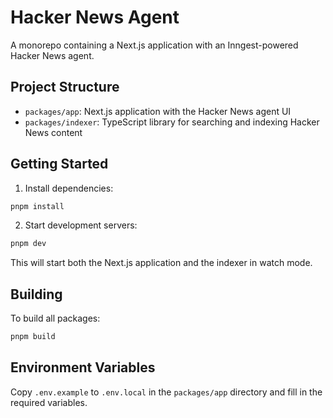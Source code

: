 # Hacker News Agent

A monorepo containing a Next.js application with an Inngest-powered Hacker News agent.

## Project Structure

- `packages/app`: Next.js application with the Hacker News agent UI
- `packages/indexer`: TypeScript library for searching and indexing Hacker News content

## Getting Started

1. Install dependencies:

```bash
pnpm install
```

2. Start development servers:

```bash
pnpm dev
```

This will start both the Next.js application and the indexer in watch mode.

## Building

To build all packages:

```bash
pnpm build
```

## Environment Variables

Copy `.env.example` to `.env.local` in the `packages/app` directory and fill in the required variables.

<!-- psql -Atx postgresql://hacker_news_agent_vector_database_user:n8nFyxdyzWyBq2wy6t4jwhS53R2jgpcO@dpg-ctgl8vaj1k6c73a31e5g-a.oregon-postgres.render.com/hacker_news_agent_vector_database -f packages/indexer/schema.sql  -->
